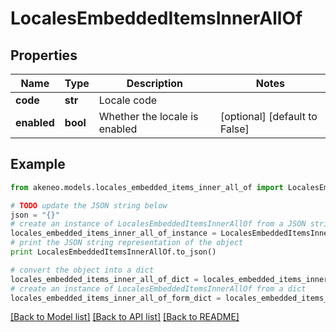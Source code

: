# LocalesEmbeddedItemsInnerAllOf


## Properties
Name | Type | Description | Notes
------------ | ------------- | ------------- | -------------
**code** | **str** | Locale code | 
**enabled** | **bool** | Whether the locale is enabled | [optional] [default to False]

## Example

```python
from akeneo.models.locales_embedded_items_inner_all_of import LocalesEmbeddedItemsInnerAllOf

# TODO update the JSON string below
json = "{}"
# create an instance of LocalesEmbeddedItemsInnerAllOf from a JSON string
locales_embedded_items_inner_all_of_instance = LocalesEmbeddedItemsInnerAllOf.from_json(json)
# print the JSON string representation of the object
print LocalesEmbeddedItemsInnerAllOf.to_json()

# convert the object into a dict
locales_embedded_items_inner_all_of_dict = locales_embedded_items_inner_all_of_instance.to_dict()
# create an instance of LocalesEmbeddedItemsInnerAllOf from a dict
locales_embedded_items_inner_all_of_form_dict = locales_embedded_items_inner_all_of.from_dict(locales_embedded_items_inner_all_of_dict)
```
[[Back to Model list]](../README.md#documentation-for-models) [[Back to API list]](../README.md#documentation-for-api-endpoints) [[Back to README]](../README.md)


